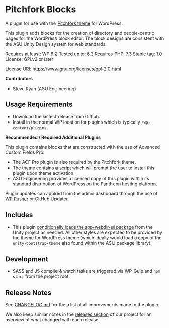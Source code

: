 # Pitchfork Blocks

A plugin for use with the [Pitchfork theme](https://github.com/asuengineering/pitchfork) for WordPress.

This plugin adds blocks for the creation of directory and people-centric pages for the WordPress block editor. The block designs are consistent with the ASU Unity Design system for web standards.

Requires at least: WP 6.2
Tested up to: 6.2
Requires PHP: 7.3
Stable tag: 1.0
License: GPLv2 or later

License URI: https://www.gnu.org/licenses/gpl-2.0.html

**Contributors**

- Steve Ryan (ASU Engineering)

## Usage Requirements

- Download the lastest release from Github.
- Install in the normal WP location for plugins which is typically `/wp-content/plugins`.

**Recommended / Required Additional Plugins**

This plugin contains blocks that are constructed with the use of Advanced Custom Fields Pro.

- The ACF Pro plugin is also required by the Pitchfork theme.
- The theme contains a script which will prompt the user to install this plugin upon theme activation.
- ASU Engineering provides a licensed copy of this plugin within its standard distribution of WordPress on the Pantheon hosting platform.

Plugin updates can applied from the admin dashboard through the use of [WP Pusher](https://wppusher.com/) or GitHub Updater.

## Includes

- This plugin [conditionally loads the app-webdir-ui package](https://github.com/orgs/ASU/packages) from the Unity project as needed. All other styles are expected to be provided by the theme for WordPress theme (which ideally would load a copy of the `unity-bootstrap-theme` also found within the ASU package library).

## Development

- SASS and JS compile & watch tasks are triggered via WP-Gulp and `npm start` from the project root.

## Release Notes

See [CHANGELOG.md](CHANGELOG.md) for the a list of all improvements made to the plugin.

We also keep similar notes in the [releases section](https://github.com/asuengineering/pitchfork-people/releases) of our project for an overview of what changed with each release.
